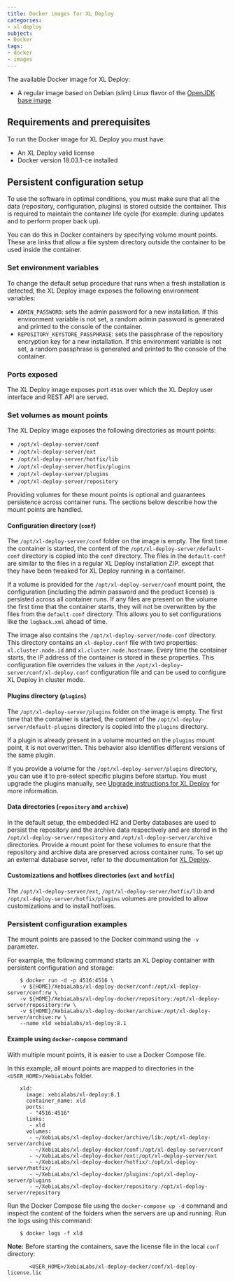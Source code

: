 ```yaml
---
title: Docker images for XL Deploy
categories:
- xl-deploy
subject:
- Docker
tags:
- docker
- images
---
```


The available Docker image for XL Deploy:

* A regular image based on Debian (slim) Linux flavor of the [OpenJDK base image](https://hub.docker.com/_/openjdk/)

## Requirements and prerequisites

To run the Docker image for XL Deploy you must have:
* An XL Deploy valid license
* Docker version 18.03.1-ce installed

## Persistent configuration setup

To use the software in optimal conditions, you must make sure that all the data (repository, configuration, plugins) is stored outside the container. This is required to maintain the container life cycle (for example: during updates and to perform proper back up).

You can do this in Docker containers by specifying volume mount points. These are links that allow a file system directory outside the container to be used inside the container.

### Set environment variables

To change the default setup procedure that runs when a fresh installation is detected, the XL Deploy image exposes the following environment variables:

* `ADMIN_PASSWORD`: sets the admin password for a new installation. If this environment variable is not set, a random admin password is generated and printed to the console of the container.
* `REPOSITORY_KEYSTORE_PASSPHRASE`: sets the passphrase of the repository encryption key for a new installation. If this environment variable is not set, a random passphrase is generated and printed to the console of the container.

### Ports exposed

The XL Deploy image exposes port `4516` over which the XL Deploy user interface and REST API are served.

### Set volumes as mount points

The XL Deploy image exposes the following directories as mount points:

* `/opt/xl-deploy-server/conf`
* `/opt/xl-deploy-server/ext`
* `/opt/xl-deploy-server/hotfix/lib`
* `/opt/xl-deploy-server/hotfix/plugins`
* `/opt/xl-deploy-server/plugins`
* `/opt/xl-deploy-server/repository`

Providing volumes for these mount points is optional and guarantees persistence across container runs. The sections below describe how the mount points are handled.

#### Configuration directory (`conf`)

The `/opt/xl-deploy-server/conf` folder on the image is empty. The first time the container is started, the content of the `/opt/xl-deploy-server/default-conf` directory is copied into the `conf` directory. The files in the `default-conf` are similar to the files in a regular XL Deploy installation ZIP. except that they have been tweaked for XL Deploy running in a container.

If a volume is provided for the `/opt/xl-deploy-server/conf` mount point, the configuration (including the admin password and the product license) is persisted across all container runs. If any files are present on the volume the first time that the container starts, they will not be overwritten by the files from the `default-conf` directory. This allows you to set configurations like the `logback.xml` ahead of time.

The image also contains the `/opt/xl-deploy-server/node-conf` directory. This directory contains an `xl-deploy.conf` file with two properties: `xl.cluster.node.id` and `xl.cluster.node.hostname`. Every time the container starts, the IP address of the container is stored in these properties. This configuration file overrides the values in the `/opt/xl-deploy-server/conf/xl-deploy.conf` configuration file and can be used to configure XL Deploy in cluster mode.

#### Plugins directory (`plugins`)

The `/opt/xl-deploy-server/plugins` folder on the image is empty. The first time that the container is started, the content of the `/opt/xl-deploy-server/default-plugins` directory is copied into the `plugins` directory.

If a plugin is already present in a volume mounted on the `plugins` mount point, it is not overwritten. This behavior also identifies different versions of the same plugin.

If you provide a volume for the `/opt/xl-deploy-server/plugins` directory, you can use it to pre-select specific plugins before startup. You must upgrade the plugins manually, see [Upgrade instructions for XL Deploy](https://docs.xebialabs.com/xl-deploy/how-to/upgrade-xl-deploy.html) for more information.

#### Data directories (`repository` and `archive`)

In the default setup, the embedded H2 and Derby databases are used to persist the repository and the archive data respectively and are stored in the `/opt/xl-deploy-server/repository` and `/opt/xl-deploy-server/archive` directories. Provide a mount point for these volumes to ensure that the repository and archive data are preserved across container runs. To set up an external database server, refer to the documentation for [XL Deploy](/xl-deploy/how-to/configure-the-xl-deploy-sql-repository.html).

#### Customizations and hotfixes directories (`ext` and `hotfix`)

The `/opt/xl-deploy-server/ext`, `/opt/xl-deploy-server/hotfix/lib` and `/opt/xl-deploy-server/hotfix/plugins` volumes are provided to allow customizations and to install hotfixes.

### Persistent configuration examples

The mount points are passed to the Docker command using the `-v` parameter.

For example, the following command starts an XL Deploy container with persistent configuration and storage:

        $ docker run -d -p 4516:4516 \
        -v ${HOME}/XebiaLabs/xl-deploy-docker/conf:/opt/xl-deploy-server/conf:rw \
        -v ${HOME}/XebiaLabs/xl-deploy-docker/repository:/opt/xl-deploy-server/repository:rw \
        -v ${HOME}/XebiaLabs/xl-deploy-docker/archive:/opt/xl-deploy-server/archive:rw \
        --name xld xebialabs/xl-deploy:8.1

#### Example using `docker-compose` command

With multiple mount points, it is easier to use a Docker Compose file.

In this example, all mount points are mapped to directories in the `<USER_HOME>/XebiaLabs` folder.

        xld:
          image: xebialabs/xl-deploy:8.1
          container_name: xld
          ports:
           - "4516:4516"
          links:
           - xld
          volumes:
           - ~/XebiaLabs/xl-deploy-docker/archive/lib:/opt/xl-deploy-server/archive
           - ~/XebiaLabs/xl-deploy-docker/conf:/opt/xl-deploy-server/conf
           - ~/XebiaLabs/xl-deploy-docker/ext:/opt/xl-deploy-server/ext
           - ~/XebiaLabs/xl-deploy-docker/hotfix/:/opt/xl-deploy-server/hotfix/
           - ~/XebiaLabs/xl-deploy-docker/plugins:/opt/xl-deploy-server/plugins
           - ~/XebiaLabs/xl-deploy-docker/repository:/opt/xl-deploy-server/repository

Run the Docker Compose file using the `docker-compose up -d` command and inspect the content of the folders when the servers are up and running. Run the logs using this command:

        $ docker logs -f xld

**Note:** Before starting the containers, save the license file in the local `conf` directory:

           <USER_HOME>/XebiaLabs/xl-deploy-docker/conf/xl-deploy-license.lic   
